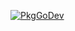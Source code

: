[![PkgGoDev](https://pkg.go.dev/badge/github.com/Hartimer/loadingcache)](https://pkg.go.dev/github.com/Hartimer/loadingcache)